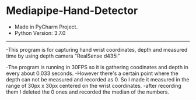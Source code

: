 # Mediapipe-Hand-Detector

- Made in PyCharm Project.
- Python Version: 3.7.0
***
-This program is for capturing hand wrist coordinates, depth and measured time by using depth camera "RealSense d435i"

-The program is running in 30FPS so it is gathering coodinates and depth in every about 0.033 seconds.
-However there's a certain point where the depth can not be measured and recorded as 0. So I made it measured in the range of 30px x 30px centered on the wrist coordinates.
-after recording them I deleted the 0 ones and recorded the median of the numbers.

